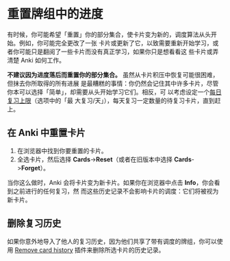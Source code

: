 # 重置牌组中的进度

有时候，你可能希望「重置」你的部分集合，使卡片变为新的，调度算法从头开始。例如，你可能完全更改了一张
卡片或更新了它，以致需要重新开始学习，或者你可能只是翻阅了一些卡片而没有真正学习，如果你只是想看看这
些卡片或弄清楚 Anki 如何工作。

**不建议因为进度落后而重置你的部分集合。** 虽然从卡片积压中恢复可能很困难，但抹去你所取得的所有进展
是最糟糕的事情：你仍然会记住其中许多卡片，尽管你本可以选择「简单」，却需要从头开始学习它们。相反，可
以考虑设定一个[每日复习上限](https://open-spaced-repetition.github.io/anki-manual-zh-CN/deck-options.html#daily-limits)（选项中的「最
大复习/天」），每天复习一定数量的待复习卡片，直到赶上。

## 在 Anki 中重置卡片

1. 在浏览器中找到你要重置的卡片。
2. 全选卡片，然后选择 **Cards**->**Reset**（或者在旧版本中选择 **Cards**->**Forget**）。

当你这么做时，Anki 会将卡片变为新卡片。如果你在浏览器中点击 **Info**，你会看到之前进行的任何复习，然
而这些历史记录不会影响卡片的调度：它们将被视为新卡片。

## 删除复习历史

如果你意外地导入了他人的复习历史，因为他们共享了带有调度的牌组，你可以使用
[Remove card history](https://ankiweb.net/shared/info/2089200096) 插件来删除所选卡片的历史记录。

